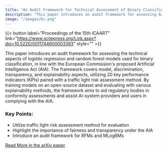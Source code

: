 ```yaml
---
title: "An Audit Framework for Technical Assessment of Binary Classifiers"
description: "This paper introduces an audit framework for assessing binary classifiers, ensuring compliance with the AIA by evaluating model transparency and fairness."
image: "/images/bc.png"
---
```


{{< button label="Proceedings of the 15th ICAART" link="https://www.scitepress.org/Link.aspx?doi=10.5220/0011744600003393" style="" >}}

This paper introduces an audit framework for assessing the technical aspects of logistic regression and random forest models used for binary classification, in line with the European Commission's proposed Artificial Intelligence Act (AIA). The framework covers model, discrimination, transparency, and explainability aspects, utilizing 20 key performance indicators (KPIs) paired with a traffic light risk assessment method. By training models on an open-source dataset and evaluating with various explainability methods, the framework aims to aid regulatory bodies in conformity assessments and assist AI-system providers and users in complying with the AIA.

### Key Points:

- Utilize traffic light risk assessment method for evaluation
- Highlight the importance of fairness and transparency under the AIA
- Introduce an audit framework for RFMs and MLogRMs

[Read More in the arXiv paper](https://arxiv.org/abs/2211.09500)
